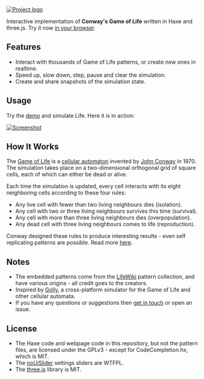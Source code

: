 [![Project logo](https://github.com/Tw1ddle/game-of-life/blob/master/screenshots/game_of_life_logo.png?raw=true "Game Of Life WebGL logo")](http://www.samcodes.co.uk/project/game-of-life/)

Interactive implementation of **Conway's Game of Life** written in Haxe and three.js. Try it now [in your browser](http://www.samcodes.co.uk/project/game-of-life/).

## Features
* Interact with thousands of Game of Life patterns, or create new ones in realtime.
* Speed up, slow down, step, pause and clear the simulation.
* Create and share snapshots of the simulation state.

## Usage

Try the [demo](http://www.samcodes.co.uk/project/game-of-life/) and simulate Life. Here it is in action:

[![Screenshot](https://github.com/Tw1ddle/game-of-life/blob/master/screenshots/screenshot_1.gif?raw=true "Game Of Life WebGL screenshot 1")](http://www.samcodes.co.uk/project/game-of-life/)

## How It Works
The [Game of Life](https://en.wikipedia.org/wiki/Conway%27s_Game_of_Life) is a [cellular automaton](https://en.wikipedia.org/wiki/Cellular_automaton) invented by [John Conway](https://en.wikipedia.org/wiki/John_Horton_Conway) in 1970. The simulation takes place on a two-dimensional orthogonal grid of square cells, each of which can either be dead or alive.

Each time the simulation is updated, every cell interacts with its eight neighboring cells according to these four rules:

* Any live cell with fewer than two living neighbours dies (isolation).
* Any cell with two or three living neighbours survives this time (survival).
* Any cell with more than three living neighbours dies (overpopulation).
* Any dead cell with three living neighbours comes to life (reproduction).

Conway designed these rules to produce interesting results - even self replicating patterns are possible. Read more [here](https://en.wikipedia.org/wiki/Conway%27s_Game_of_Life).

## Notes
* The embedded patterns come from the [LifeWiki](http://www.conwaylife.com/wiki/Main_Page) pattern collection, and have various origins - all credit goes to the creators.
* Inspired by [Golly](https://sourceforge.net/projects/golly/), a cross-platform simulator for the Game of Life and other cellular automata.
* If you have any questions or suggestions then [get in touch](http://samcodes.co.uk/contact) or open an issue.

## License
* The Haxe code and webpage code in this repository, but not the pattern files, are licensed under the GPLv3 - except for CodeCompletion.hx, which is MIT.
* The [noUiSlider](https://github.com/leongersen/noUiSlider) settings sliders are WTFPL.
* The [three.js](https://github.com/mrdoob/three.js/) library is MIT.